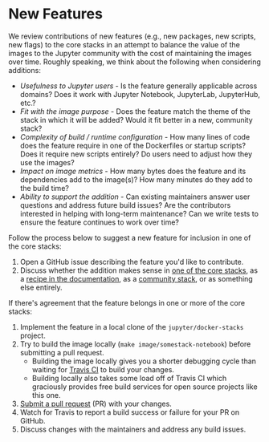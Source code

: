 # New Features

We review contributions of new features (e.g., new packages, new scripts, new flags) to the core stacks in an attempt to balance the value of the images to the Jupyter community with the cost of maintaining the images over time. Roughly speaking, we think about the following when considering additions:

* *Usefulness to Jupyter users* - Is the feature generally applicable across domains? Does it work with Jupyter Notebook, JupyterLab, JupyterHub, etc.?
* *Fit with the image purpose* - Does the feature match the theme of the stack in which it will be added? Would it fit better in a new, community stack?
* *Complexity of build / runtime configuration* - How many lines of code does the feature require in one of the Dockerfiles or startup scripts? Does it require new scripts entirely? Do users need to adjust how they use the images?
* *Impact on image metrics* - How many bytes does the feature and its dependencies add to the image(s)? How many minutes do they add to the build time?
* *Ability to support the addition* - Can existing maintainers answer user questions and address future build issues? Are the contributors interested in helping with long-term maintenance? Can we write tests to ensure the feature continues to work over time?

Follow the process below to suggest a new feature for inclusion in one of the core stacks:

1. Open a GitHub issue describing the feature you'd like to contribute.
2. Discuss whether the addition makes sense in [one of the core stacks](../using/selecting.html#Core-Stacks), as a [recipe in the documentation](recipes.html), as a [community stack](stacks.html), or as something else entirely.

If there's agreement that the feature belongs in one or more of the core stacks:

1. Implement the feature in a local clone of the `jupyter/docker-stacks` project.
2. Try to build the image locally (`make image/somestack-notebook`) before submitting a pull request.
    * Building the image locally gives you a shorter debugging cycle than waiting for [Travis CI](http://travis-ci.org/) to build your changes.
    * Building locally also takes some load off of Travis CI which graciously provides free build services for open source projects like this one.
3. [Submit a pull request](https://github.com/PointCloudLibrary/pcl/wiki/A-step-by-step-guide-on-preparing-and-submitting-a-pull-request) (PR) with your changes.
4. Watch for Travis to report a build success or failure for your PR on GitHub.
5. Discuss changes with the maintainers and address any build issues.
